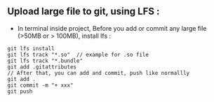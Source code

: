 

## Upload large file to git, using LFS : 
- In terminal inside project, Before you add or commit any large file (>50MB or > 100MB), install lfs : 
```
git lfs install
git lfs track "*.so"  // example for .so file
git lfs track "*.bundle"
git add .gitattributes  
// After that, you can add and commit, push like normallly 
git add . 
git commit -m "+ xxx"
git push 
```